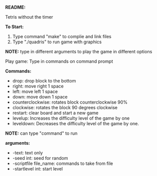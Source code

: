 **README:**

Tetris without the timer 

**To Start:**
1. Type command "make" to complie and link files
2. Type "./quadris" to run game with graphics



**NOTE:**
type in different arguments to play the game in different options

Play game:
Type in commands on command prompt

**Commands:**
* drop: drop block to the bottom
* right: move right 1 space 
* left: move left 1 space
* down: move down 1 space
* counterclockwise: rotates block counterclockwise 90%
* clockwise: rotates the block 90 degrees clockwise
* restart: clear board and start a new game
* levelup: Increases the difficulty level of the game by one
* leveldown: Decreases the difficulty level of the game by one.

**NOTE:**
can type "<number>command" to run 

**arguments:**
* -text: text only
* -seed int: seed for random
* -scriptfile file_name: commands to take from file
* -startlevel int: start level 
